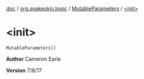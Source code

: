 [doc](../../index.md) / [org.snakeskin.logic](../index.md) / [MutableParameters](index.md) / [&lt;init&gt;](./-init-.md)

# &lt;init&gt;

`MutableParameters()`

**Author**
Cameron Earle

**Version**
7/8/17

